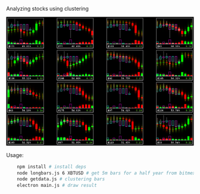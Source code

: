 Analyzing stocks using clustering

![screenshot](https://github.com/kirillsurkov/clusteringstocks/raw/master/screenshot.png)

Usage:
```sh
	npm install # install deps
	node longbars.js 6 XBTUSD # get 5m bars for a half year from bitmex
	node getdata.js # clustering bars
	electron main.js # draw result
```

